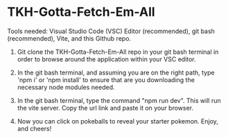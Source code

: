 # TKH-Gotta-Fetch-Em-All
Tools needed: Visual Studio Code (VSC) Editor (recommended), git bash (recommended), Vite, and this Github repo.

1. Git clone the TKH-Gotta-Fetch-Em-All repo in your git bash terminal in order to 
browse around the application within your VSC editor. 

2. In the git bash terminal, and assuming you are on the right path,
type 'npm i' or 'npm install' to ensure that are you downloading the necessary node modules needed.

3. In the git bash terminal, type the command "npm run dev". This will run the
vite server. Copy the url link and paste it on your browser.

4. Now you can click on pokeballs to reveal your starter pokemon. Enjoy, and cheers!